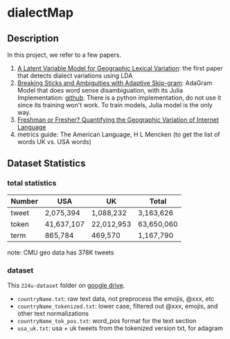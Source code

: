 # dialectMap

## Description

In this project, we refer to a few papers. 

1. [A Latent Variable Model for Geographic Lexical Variation](http://www.cs.cmu.edu/~nasmith/papers/eisenstein+oconnor+smith+xing.emnlp10.pdf): the first paper that detects dialect variations using LDA
2. [Breaking Sticks and Ambiguities with Adaptive Skip-gram](https://arxiv.org/pdf/1502.07257.pdf): AdaGram Model that does word sense disambiguation, with its Julia Implementation: [github](https://github.com/sbos/AdaGram.jl). There is a python implementation, do not use it since its training won't work. To train models, Julia model is the only way.
3. [Freshman or Fresher? Quantifying the Geographic Variation of Internet Language](https://arxiv.org/pdf/1510.06786.pdf)
4. metrics guide: The American Language, H L Mencken (to get the list of words UK vs. USA words)

## Dataset Statistics

### total statistics

| Number 	| USA 	| UK 	| Total 	|
|--------	|------------	|------------	|------------	|
| tweet 	| 2,075,394 	| 1,088,232 	| 3,163,626 	|
| token 	| 41,637,107 	| 22,012,953 	| 63,650,060 	|
| term 	| 865,784 	| 469,570 	| 1,167,790 	|

note: CMU geo data has 378K tweets

### dataset

This `224u-dataset` folder on [google drive](https://drive.google.com/drive/folders/1FHk2x0nk_hCNf8fcGL0XNNep-mvo_BXX?usp=sharing).

- `countryName.txt`: raw text data, not preprocess the emojis, @xxx, etc
- `countryName_tokenized.txt`: lower case, filtered out @xxx, emojis, and other text normalizations
- `countryName_tok_pos.txt`: word_pos format for the text section
- `usa_uk.txt`: usa + uk tweets from the tokenized version txt, for adagram















